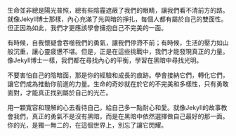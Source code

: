生命並非總是陽光普照，總有些陰霾遮蔽了我們的眼睛，讓我們看不清前方的路。就像Jekyll博士那樣，內心充滿了光與暗的掙扎，每個人都有屬於自己的雙面性。但正因為如此，我們才更應該學會擁抱自己不完美的一面。

有時候，自我懷疑會吞噬我們的勇氣，讓我們停滯不前；有時候，生活的壓力如山般沉重，讓心靈疲憊不堪。但是，正是在這些挑戰中，我們才能發現真正的力量。像Jekyll博士一樣，我們都在尋找內心的平衡，學習在黑暗中尋找光明。

不要害怕自己的陰暗面，那是你的經驗和成長的痕跡。學會接納它們，轉化它們，讓它們成為推動你前進的力量。生命的奇妙就在於它的不完美和多樣性，只有勇敢面對，才能真正找到屬於自己的光芒。

用一顆寬容和理解的心去看待自己，給自己多一點耐心和愛。就像Jekyll的故事教會我們，真正的勇氣不是沒有黑暗，而是在黑暗中依然選擇做自己最好的那一面。你的光，是獨一無二的，在這個世界上，別忘了讓它閃耀。